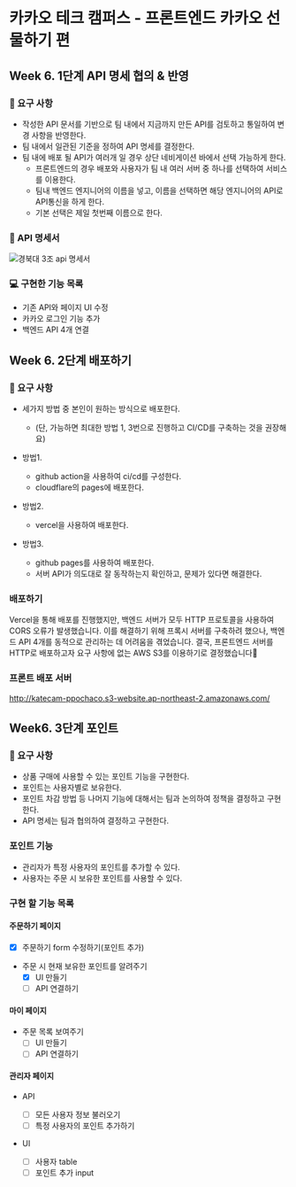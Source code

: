 # 카카오 테크 캠퍼스 - 프론트엔드 카카오 선물하기 편

## Week 6. 1단계 API 명세 협의 & 반영

### 🚀 요구 사항

- 작성한 API 문서를 기반으로 팀 내에서 지금까지 만든 API를 검토하고 통일하여 변경 사항을 반영한다.
- 팀 내에서 일관된 기준을 정하여 API 명세를 결정한다.
- 팀 내에 배포 될 API가 여러개 일 경우 상단 네비게이션 바에서 선택 가능하게 한다.
  - 프론트엔드의 경우 배포와 사용자가 팀 내 여러 서버 중 하나를 선택하여 서비스를 이용한다.
  - 팀내 백엔드 엔지니어의 이름을 넣고, 이름을 선택하면 해당 엔지니어의 API로 API통신을 하게 한다.
  - 기본 선택은 제일 첫번째 이름으로 한다.

### 📜 API 명세서

![경북대 3조 api 명세서](https://github.com/user-attachments/assets/e1c9db8c-9a60-4372-8546-4c2a68ee5887)

### 💻 구현한 기능 목록

- 기존 API와 페이지 UI 수정
- 카카오 로그인 기능 추가
- 백엔드 API 4개 연결

## Week 6. 2단계 배포하기

### 🚀 요구 사항

- 세가지 방법 중 본인이 원하는 방식으로 배포한다.

  - (단, 가능하면 최대한 방법 1, 3번으로 진행하고 CI/CD를 구축하는 것을 권장해요)

- 방법1.

  - github action을 사용하여 ci/cd를 구성한다.
  - cloudflare의 pages에 배포한다.

- 방법2.

  - vercel을 사용하여 배포한다.

- 방법3.
  - github pages를 사용하여 배포한다.
  - 서버 API가 의도대로 잘 동작하는지 확인하고, 문제가 있다면 해결한다.

### 배포하기

Vercel을 통해 배포를 진행했지만, 백엔드 서버가 모두 HTTP 프로토콜을 사용하여 CORS 오류가 발생했습니다. 이를 해결하기 위해 프록시 서버를 구축하려 했으나, 백엔드 API 4개를 동적으로 관리하는 데 어려움을 겪었습니다. 결국, 프론트엔드 서버를 HTTP로 배포하고자 요구 사항에 없는 AWS S3를 이용하기로 결정했습니다🥹

### 프론트 배포 서버

http://katecam-ppochaco.s3-website.ap-northeast-2.amazonaws.com/

## Week6. 3단계 포인트

### 🚀 요구 사항

- 상품 구매에 사용할 수 있는 포인트 기능을 구현한다.
- 포인트는 사용자별로 보유한다.
- 포인트 차감 방법 등 나머지 기능에 대해서는 팀과 논의하여 정책을 결정하고 구현한다.
- API 명세는 팀과 협의하여 결정하고 구현한다.

### 포인트 기능

- 관리자가 특정 사용자의 포인트를 추가할 수 있다.
- 사용자는 주문 시 보유한 포인트를 사용할 수 있다.

### 구현 할 기능 목록

#### 주문하기 페이지

- [x] 주문하기 form 수정하기(포인트 추가)
- 주문 시 현재 보유한 포인트를 알려주기
  - [x] UI 만들기
  - [ ] API 연결하기

#### 마이 페이지

- 주문 목록 보여주기
  - [ ] UI 만들기
  - [ ] API 연결하기

#### 관리자 페이지

- API

  - [ ] 모든 사용자 정보 불러오기
  - [ ] 특정 사용자의 포인트 추가하기

- UI
  - [ ] 사용자 table
  - [ ] 포인트 추가 input
